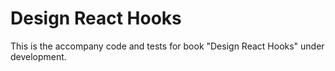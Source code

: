 # Design React Hooks

This is the accompany code and tests for book "Design React Hooks" under development.
